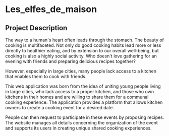 # Les_elfes_de_maison

## Project Description

The way to a human's heart often leads through the stomach. The beauty of cooking is multifaceted. Not only do good cooking habits lead more or less directly to healthier eating, and by extension to our overall well-being, but cooking is also a highly social activity. Who doesn't love gathering for an evening with friends and preparing delicious recipes together?

However, especially in large cities, many people lack access to a kitchen that enables them to cook with friends.

This web application was born from the idea of uniting young people living in large cities, who lack access to a proper kitchen, and those who own kitchens in their homes and are willing to share them for a communal cooking experience. The application provides a platform that allows kitchen owners to create a cooking event for a desired date.

People can then request to participate in these events by proposing recipes. The website manages all details concerning the organization of the event and supports its users in creating unique shared cooking experiences.
